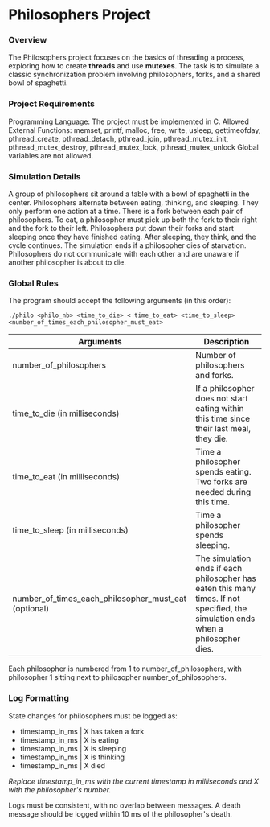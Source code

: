 # Philosophers Project

### Overview
The Philosophers project focuses on the basics of threading a process, exploring how to create **threads** and use **mutexes**. The task is to simulate a classic synchronization problem involving philosophers, forks, and a shared bowl of spaghetti.

### Project Requirements
Programming Language: The project must be implemented in C.
Allowed External Functions: memset, printf, malloc, free, write, usleep, gettimeofday, pthread_create, pthread_detach, pthread_join, pthread_mutex_init, pthread_mutex_destroy, pthread_mutex_lock, pthread_mutex_unlock
Global variables are not allowed.

### Simulation Details
A group of philosophers sit around a table with a bowl of spaghetti in the center.
Philosophers alternate between eating, thinking, and sleeping. They only perform one action at a time.
There is a fork between each pair of philosophers. To eat, a philosopher must pick up both the fork to their right and the fork to their left.
Philosophers put down their forks and start sleeping once they have finished eating. After sleeping, they think, and the cycle continues.
The simulation ends if a philosopher dies of starvation.
Philosophers do not communicate with each other and are unaware if another philosopher is about to die.

### Global Rules

The program should accept the following arguments (in this order):

`
./philo <philo_nb> <time_to_die> < time_to_eat> <time_to_sleep>  <number_of_times_each_philosopher_must_eat>
`

|  Arguments  |  Description |
| ------------ | ------------ |
| number_of_philosophers | Number of philosophers and forks. |
| time_to_die (in milliseconds)  | If a philosopher does not start eating within this time since their last meal, they die.   |
| time_to_eat (in milliseconds)  | Time a philosopher spends eating. Two forks are needed during this time.  |
|  time_to_sleep (in milliseconds)  |  Time a philosopher spends sleeping.  |
| number_of_times_each_philosopher_must_eat (optional) | The simulation ends if each philosopher has eaten this many times. If not specified, the simulation ends when a philosopher dies.|

Each philosopher is numbered from 1 to number_of_philosophers, with philosopher 1 sitting next to philosopher number_of_philosophers.

### Log Formatting
State changes for philosophers must be logged as:

- timestamp_in_ms | X has taken a fork
- timestamp_in_ms | X is eating
- timestamp_in_ms | X is sleeping
- timestamp_in_ms | X is thinking
- timestamp_in_ms | X died
  
*Replace timestamp_in_ms with the current timestamp in milliseconds and X with the philosopher's number.*

Logs must be consistent, with no overlap between messages. A death message should be logged within 10 ms of the philosopher's death.
